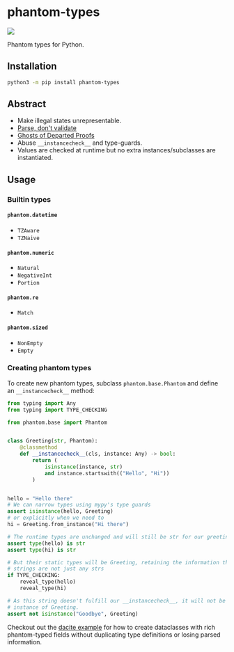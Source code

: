 # phantom-types

[![](https://github.com/antonagestam/phantom-types/workflows/CI/badge.svg)][CI]

[CI]: https://github.com/antonagestam/phantom-types/actions?query=workflow%3ACI

Phantom types for Python.

## Installation

```bash
python3 -m pip install phantom-types
```

## Abstract

- Make illegal states unrepresentable.
- [Parse, don't validate]
- [Ghosts of Departed Proofs]
- Abuse `__instancecheck__` and type-guards.
- Values are checked at runtime but no extra instances/subclasses are
  instantiated.

[Parse, don't validate]: https://lexi-lambda.github.io/blog/2019/11/05/parse-don-t-validate/
[Ghosts of Departed Proofs]: https://kataskeue.com/gdp.pdf

## Usage

### Builtin types

#### `phantom.datetime`

- `TZAware`
- `TZNaive`

#### `phantom.numeric`

- `Natural`
- `NegativeInt`
- `Portion`

#### `phantom.re`

- `Match`

#### `phantom.sized`

- `NonEmpty`
- `Empty`

### Creating phantom types

To create new phantom types, subclass `phantom.base.Phantom` and define an
`__instancecheck__` method:

```python
from typing import Any
from typing import TYPE_CHECKING

from phantom.base import Phantom


class Greeting(str, Phantom):
    @classmethod
    def __instancecheck__(cls, instance: Any) -> bool:
        return (
            isinstance(instance, str)
            and instance.startswith(("Hello", "Hi"))
        )


hello = "Hello there"
# We can narrow types using mypy's type guards
assert isinstance(hello, Greeting)
# or explicitly when we need to
hi = Greeting.from_instance("Hi there")

# The runtime types are unchanged and will still be str for our greetings
assert type(hello) is str
assert type(hi) is str

# But their static types will be Greeting, retaining the information that our
# strings are not just any strs
if TYPE_CHECKING:
    reveal_type(hello)
    reveal_type(hi)

# As this string doesn't fulfill our __instancecheck__, it will not be an
# instance of Greeting.
assert not isinstance("Goodbye", Greeting)
```

Checkout out the [dacite example] for how to create dataclasses with rich
phantom-typed fields without duplicating type definitions or losing parsed
information.

[dacite example]: examples/dacite/test_dacite.py

